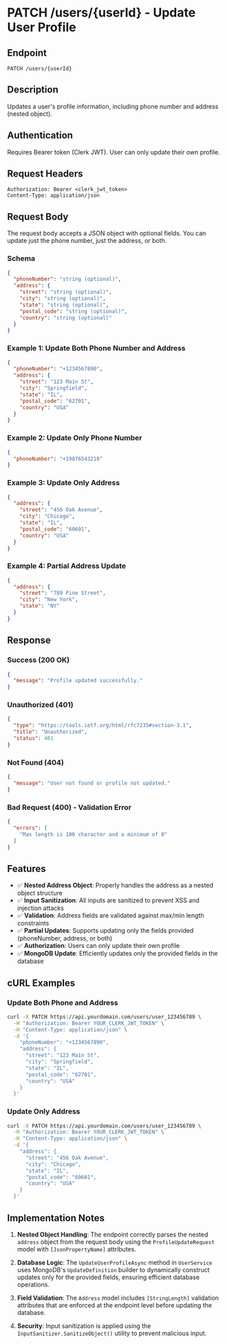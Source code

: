 # PATCH /users/{userId} - Update User Profile

## Endpoint
```
PATCH /users/{userId}
```

## Description
Updates a user's profile information, including phone number and address (nested object).

## Authentication
Requires Bearer token (Clerk JWT). User can only update their own profile.

## Request Headers
```
Authorization: Bearer <clerk_jwt_token>
Content-Type: application/json
```

## Request Body
The request body accepts a JSON object with optional fields. You can update just the phone number, just the address, or both.

### Schema
```json
{
  "phoneNumber": "string (optional)",
  "address": {
    "street": "string (optional)",
    "city": "string (optional)",
    "state": "string (optional)",
    "postal_code": "string (optional)",
    "country": "string (optional)"
  }
}
```

### Example 1: Update Both Phone Number and Address
```json
{
  "phoneNumber": "+1234567890",
  "address": {
    "street": "123 Main St",
    "city": "Springfield",
    "state": "IL",
    "postal_code": "62701",
    "country": "USA"
  }
}
```

### Example 2: Update Only Phone Number
```json
{
  "phoneNumber": "+19876543210"
}
```

### Example 3: Update Only Address
```json
{
  "address": {
    "street": "456 Oak Avenue",
    "city": "Chicago",
    "state": "IL",
    "postal_code": "60601",
    "country": "USA"
  }
}
```

### Example 4: Partial Address Update
```json
{
  "address": {
    "street": "789 Pine Street",
    "city": "New York",
    "state": "NY"
  }
}
```

## Response

### Success (200 OK)
```json
{
  "message": "Profile updated successfully."
}
```

### Unauthorized (401)
```json
{
  "type": "https://tools.ietf.org/html/rfc7235#section-3.1",
  "title": "Unauthorized",
  "status": 401
}
```

### Not Found (404)
```json
{
  "message": "User not found or profile not updated."
}
```

### Bad Request (400) - Validation Error
```json
{
  "errors": [
    "Max length is 100 character and a minimum of 0"
  ]
}
```

## Features
- ✅ **Nested Address Object**: Properly handles the address as a nested object structure
- ✅ **Input Sanitization**: All inputs are sanitized to prevent XSS and injection attacks
- ✅ **Validation**: Address fields are validated against max/min length constraints
- ✅ **Partial Updates**: Supports updating only the fields provided (phoneNumber, address, or both)
- ✅ **Authorization**: Users can only update their own profile
- ✅ **MongoDB Update**: Efficiently updates only the provided fields in the database

## cURL Examples

### Update Both Phone and Address
```bash
curl -X PATCH https://api.yourdomain.com/users/user_123456789 \
  -H "Authorization: Bearer YOUR_CLERK_JWT_TOKEN" \
  -H "Content-Type: application/json" \
  -d '{
    "phoneNumber": "+1234567890",
    "address": {
      "street": "123 Main St",
      "city": "Springfield",
      "state": "IL",
      "postal_code": "62701",
      "country": "USA"
    }
  }'
```

### Update Only Address
```bash
curl -X PATCH https://api.yourdomain.com/users/user_123456789 \
  -H "Authorization: Bearer YOUR_CLERK_JWT_TOKEN" \
  -H "Content-Type: application/json" \
  -d '{
    "address": {
      "street": "456 Oak Avenue",
      "city": "Chicago",
      "state": "IL",
      "postal_code": "60601",
      "country": "USA"
    }
  }'
```

## Implementation Notes

1. **Nested Object Handling**: The endpoint correctly parses the nested `address` object from the request body using the `ProfileUpdateRequest` model with `[JsonPropertyName]` attributes.

2. **Database Logic**: The `UpdateUserProfileAsync` method in `UserService` uses MongoDB's `UpdateDefinition` builder to dynamically construct updates only for the provided fields, ensuring efficient database operations.

3. **Field Validation**: The `Address` model includes `[StringLength]` validation attributes that are enforced at the endpoint level before updating the database.

4. **Security**: Input sanitization is applied using the `InputSanitizer.SanitizeObject()` utility to prevent malicious input.
